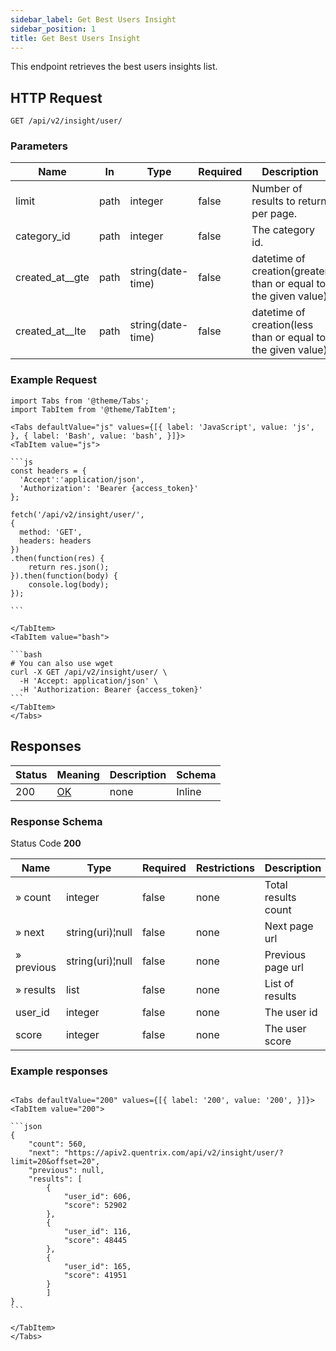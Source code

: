 ```yaml
---
sidebar_label: Get Best Users Insight
sidebar_position: 1
title: Get Best Users Insight
---
```


This endpoint retrieves the best users insights list.

## HTTP Request

`GET /api/v2/insight/user/`

### Parameters

|Name|In|Type|Required|Description|
|---|---|---|---|---|
|limit|path|integer|false|Number of results to return per page.|
|category_id|path|integer|false|The category id.|
|created_at__gte|path|string(date-time)|false|datetime of creation(greater than or equal to the given value)|
|created_at__lte|path|string(date-time)|false|datetime of creation(less than or equal to the given value)|

### Example Request

````mdx-code-block
import Tabs from '@theme/Tabs';
import TabItem from '@theme/TabItem';

<Tabs defaultValue="js" values={[{ label: 'JavaScript', value: 'js', }, { label: 'Bash', value: 'bash', }]}>
<TabItem value="js">

```js
const headers = {
  'Accept':'application/json',
  'Authorization': 'Bearer {access_token}'
};

fetch('/api/v2/insight/user/',
{
  method: 'GET',
  headers: headers
})
.then(function(res) {
    return res.json();
}).then(function(body) {
    console.log(body);
});

```

</TabItem>
<TabItem value="bash">

```bash
# You can also use wget
curl -X GET /api/v2/insight/user/ \
  -H 'Accept: application/json' \
  -H 'Authorization: Bearer {access_token}'
```
</TabItem>
</Tabs>
````

## Responses

|Status|Meaning|Description|Schema|
|---|---|---|---|
|200|[OK](https://tools.ietf.org/html/rfc7231#section-6.3.1)|none|Inline|

### Response Schema

Status Code **200**

|Name|Type|Required|Restrictions|Description|
|---|---|---|---|---|
|» count|integer|false|none|Total results count|
|» next|string(uri)¦null|false|none|Next page url|
|» previous|string(uri)¦null|false|none|Previous page url|
|» results|list|false|none|List of results|
|user_id|integer|false|none|The user id|
|score|integer|false|none|The user score|

### Example responses


````mdx-code-block

<Tabs defaultValue="200" values={[{ label: '200', value: '200', }]}>
<TabItem value="200">

```json
{
    "count": 560,
    "next": "https://apiv2.quentrix.com/api/v2/insight/user/?limit=20&offset=20",
    "previous": null,
    "results": [
        {
            "user_id": 606,
            "score": 52902
        },
        {
            "user_id": 116,
            "score": 48445
        },
        {
            "user_id": 165,
            "score": 41951
        }
        ]
}
```

</TabItem>
</Tabs>
````




